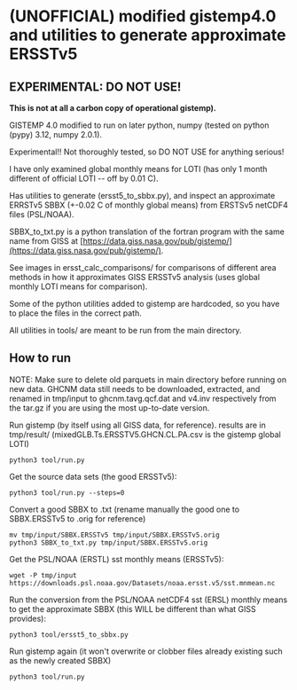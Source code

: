 # (UNOFFICIAL) modified gistemp4.0 and utilities to generate approximate ERSSTv5

## EXPERIMENTAL: DO NOT USE! ##

**This is not at all a carbon copy of operational gistemp).**

GISTEMP 4.0 modified to run on later python, numpy (tested on python (pypy) 3.12, numpy 2.0.1).

Experimental!! Not thoroughly tested, so DO NOT USE for anything serious!

I have only examined global monthly means for LOTI (has only 1 month different of official LOTI -- off by 0.01 C).

Has utilities to generate (ersst5_to_sbbx.py), and inspect an approximate ERRSTv5 SBBX (+-0.02 C of monthly global means) from ERSTSv5 netCDF4 files (PSL/NOAA).

SBBX_to_txt.py is a python translation  of the fortran program with the same name from GISS at [https://data.giss.nasa.gov/pub/gistemp/](https://data.giss.nasa.gov/pub/gistemp/).

See images in ersst_calc_comparisons/ for comparisons of different area methods in how it approximates GISS ERSSTv5 analysis (uses global monthly LOTI means for comparison).

Some of the python utilities added to gistemp are hardcoded, so you have to place the files in the correct path.

All utilities in tools/ are meant to be run from the main directory.

## How to run

NOTE: Make sure to delete old parquets in main directory before running on new data. GHCNM data still needs to be downloaded, extracted, and renamed in tmp/input to ghcnm.tavg.qcf.dat and v4.inv respectively from the tar.gz if you are using the most up-to-date version.

Run gistemp (by itself using all GISS data, for reference). results are in tmp/result/ (mixedGLB.Ts.ERSSTV5.GHCN.CL.PA.csv is the gistemp global LOTI)
```
python3 tool/run.py
```

Get the source data sets (the good ERSSTv5):
```
python3 tool/run.py --steps=0
```

Convert a good SBBX to .txt (rename manually the good one to SBBX.ERSSTv5 to .orig for reference)
```
mv tmp/input/SBBX.ERSSTv5 tmp/input/SBBX.ERSSTv5.orig
python3 SBBX_to_txt.py tmp/input/SBBX.ERSSTv5.orig
```

Get the PSL/NOAA (ERSTL) sst monthly means (ERSSTv5):
```
wget -P tmp/input https://downloads.psl.noaa.gov/Datasets/noaa.ersst.v5/sst.mnmean.nc
```

Run the conversion from the PSL/NOAA netCDF4 sst (ERSL) monthly means to get the approximate SBBX (this WILL be different than what GISS provides):
```
python3 tool/ersst5_to_sbbx.py
```

Run gistemp again (it won't overwrite or clobber files already existing such as the newly created SBBX)
```
python3 tool/run.py
```
